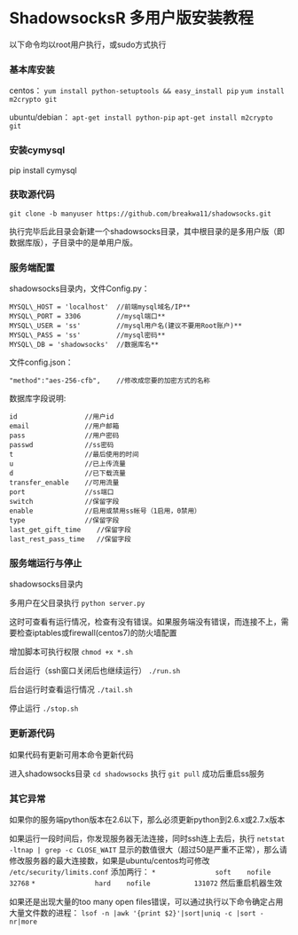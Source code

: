 # ShadowsocksR 多用户版安装教程 #

以下命令均以root用户执行，或sudo方式执行

### 基本库安装 ###
centos： 
`yum install python-setuptools && easy_install pip` 
`yum install m2crypto git`

ubuntu/debian： 
`apt-get install python-pip` 
`apt-get install m2crypto git`

### 安装cymysql ###
pip install cymysql

### 获取源代码 ###
`git clone -b manyuser https://github.com/breakwa11/shadowsocks.git`

执行完毕后此目录会新建一个shadowsocks目录，其中根目录的是多用户版（即数据库版），子目录中的是单用户版。

### 服务端配置 ###
shadowsocks目录内，文件Config.py： 
```
MYSQL\_HOST = 'localhost'  //前端mysql域名/IP** 
MYSQL\_PORT = 3306         //mysql端口** 
MYSQL\_USER = 'ss'         //mysql用户名(建议不要用Root账户)** 
MYSQL\_PASS = 'ss'         //mysql密码** 
MYSQL\_DB = 'shadowsocks'  //数据库名** 
```
文件config.json： 
```
"method":"aes-256-cfb",    //修改成您要的加密方式的名称
```

数据库字段说明:
   ```
  id                 //用户id
  email              //用户邮箱
  pass               //用户密码
  passwd             //ss密码
  t                  //最后使用的时间
  u                  //已上传流量
  d                  //已下载流量
  transfer_enable    //可用流量
  port               //ss端口
  switch             //保留字段
  enable             //启用或禁用ss帐号（1启用，0禁用）
  type               //保留字段
  last_get_gift_time    //保留字段
  last_rest_pass_time   //保留字段
  ```

### 服务端运行与停止 ###

shadowsocks目录内 

多用户在父目录执行 
`python server.py`

这时可查看有运行情况，检查有没有错误。如果服务端没有错误，而连接不上，需要检查iptables或firewall(centos7)的防火墙配置

增加脚本可执行权限 
`chmod +x *.sh`

后台运行（ssh窗口关闭后也继续运行） 
`./run.sh`

后台运行时查看运行情况 
`./tail.sh`

停止运行 
`./stop.sh`

### 更新源代码 ###
如果代码有更新可用本命令更新代码

进入shadowsocks目录 
`cd shadowsocks` 
执行 
`git pull` 
成功后重启ss服务

### 其它异常 ###
如果你的服务端python版本在2.6以下，那么必须更新python到2.6.x或2.7.x版本

如果运行一段时间后，你发现服务器无法连接，同时ssh连上去后，执行 
`netstat -ltnap | grep -c CLOSE_WAIT` 
显示的数值很大（超过50是严重不正常），那么请修改服务器的最大连接数，如果是ubuntu/centos均可修改 
`/etc/security/limits.conf` 
添加两行： 
`*               soft    nofile           32768` 
`*               hard    nofile           131072` 
然后重启机器生效

如果还是出现大量的too many open files错误，可以通过执行以下命令确定占用大量文件数的进程：
`lsof -n |awk '{print $2}'|sort|uniq -c |sort -nr|more`
